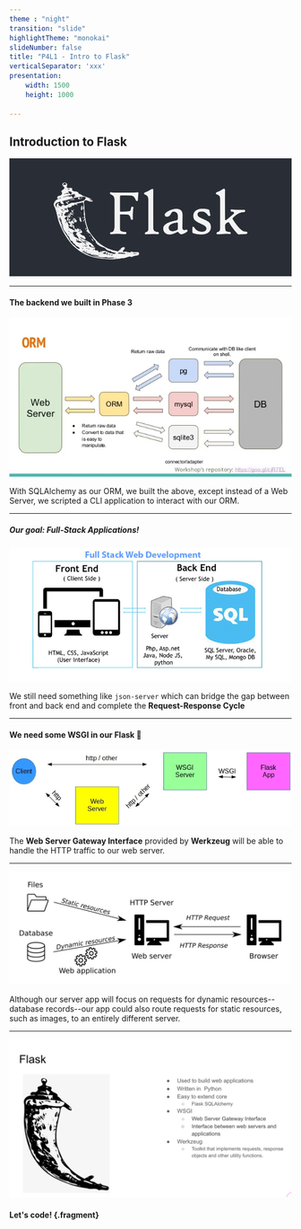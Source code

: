 ```yaml
---
theme : "night"
transition: "slide"
highlightTheme: "monokai"
slideNumber: false
title: "P4L1 - Intro to Flask"
verticalSeparator: 'xxx'
presentation:
    width: 1500
    height: 1000

---
```


## Introduction to Flask

![flask-1](./flask-1.png)

---

#### The backend we built in Phase 3

![learn-backend-javascript](./learn-backend-java-script-9-638.webp)

With SQLAlchemy as our ORM, we built the above, except instead of a Web Server, we scripted a CLI application to interact with our ORM.

---

##### Our goal: Full-Stack Applications!

![full-stack](./full-stack.jpg)

We still need something like `json-server` which can bridge the gap between front and back end and complete the **Request-Response Cycle**

---

#### We need some WSGI in our Flask 🍹

![communication-2](./communication-2.jpg)

The **Web Server Gateway Interface** provided by **Werkzeug** will be able to handle the HTTP traffic to our web server.

---

<section data-background-color="mistyrose">
    <img src="./static-dynamic-resources.png"/>
    <p>Although our server app will focus on requests for dynamic resources--database records--our app could also route requests for static resources, such as images, to an entirely different server.</p>
</section>

---

![flask-slide](./flask-slide-ppt.png)

#### Let's code! {.fragment}